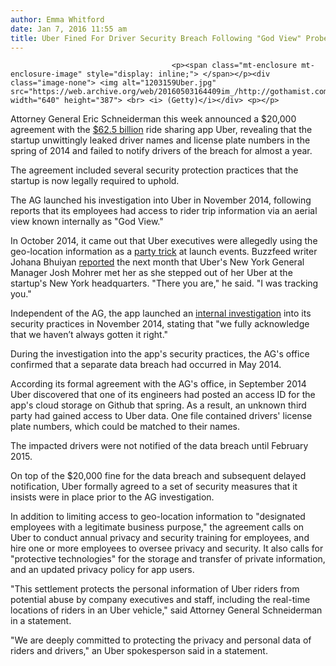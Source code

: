```yaml
---
author: Emma Whitford
date: Jan 7, 2016 11:55 am
title: Uber Fined For Driver Security Breach Following "God View" Probe
---
```


	
										<p><span class="mt-enclosure mt-enclosure-image" style="display: inline;"> </span></p><div class="image-none"> <img alt="1203159Uber.jpg" src="https://web.archive.org/web/20160503164409im_/http://gothamist.com/attachments/nyc_ewhitford/1203159Uber.jpg" width="640" height="387"> <br> <i> (Getty)</i></div> <p></p>

<p>Attorney General Eric Schneiderman this week announced a $20,000 agreement with the <a href="https://web.archive.org/web/20160503164409/http://www.nytimes.com/2015/12/04/business/dealbook/uber-nears-investment-at-a-62-5-billion-valuation.html">$62.5 billion</a> ride sharing app Uber, revealing that the startup  unwittingly leaked driver names and license plate numbers in the spring of 2014 and failed to notify drivers of the breach for almost a year. </p>

<p>The agreement included several security protection practices that the startup is now legally required to uphold. </p>

<p>The AG launched his investigation into Uber in November 2014, following reports that its employees had access to rider trip information via an aerial view known internally as &quot;God View.&quot; </p>

<p>In October 2014, it came out that Uber executives were allegedly using the geo-location information as a <a href="https://web.archive.org/web/20160503164409/http://www.forbes.com/sites/kashmirhill/2014/10/03/god-view-uber-allegedly-stalked-users-for-party-goers-viewing-pleasure/">party trick</a> at launch events. Buzzfeed writer Johana Bhuiyan <a href="https://web.archive.org/web/20160503164409/http://www.buzzfeed.com/johanabhuiyan/uber-is-investigating-its-top-new-york-executive-for-privacy#.bpbB1y6ydG">reported</a> the next month that Uber&apos;s New York General Manager Josh Mohrer met her as she stepped out of her Uber at the startup&apos;s New York headquarters. &quot;There you are,&quot; he said. &quot;I was tracking you.&quot; </p>

<p>Independent of the AG, the app launched an <a href="https://web.archive.org/web/20160503164409/https://newsroom.uber.com/protecting-privacy-our-commitment/">internal investigation</a> into its security practices in November 2014, stating that &quot;we fully acknowledge that we haven&#x2019;t always gotten it right.&quot; </p>

<p>During the investigation into the app&apos;s security practices, the AG&apos;s office confirmed that a separate data breach had occurred in May 2014. </p>

<p>According its formal agreement with the AG&apos;s office, in September 2014 Uber discovered that one of its engineers had posted an access ID for the app&apos;s cloud storage on Github that spring. As a result, an unknown third party had gained access to Uber data. One file contained drivers&apos; license plate numbers, which could be matched to their names. </p>

<p>The impacted drivers were not notified of the data breach until February 2015. </p>

<p>On top of the $20,000 fine for the data breach and subsequent delayed notification, Uber formally agreed to a set of security measures that it insists were in place prior to the AG investigation. </p>

<p>In addition to limiting access to geo-location information to &quot;designated employees with a legitimate business purpose,&quot; the agreement calls on Uber to conduct annual privacy and security training for employees, and hire one or more employees to oversee privacy and security. It also calls for &quot;protective technologies&quot; for the storage and transfer of private information, and an updated privacy policy for app users.</p>

<p>&quot;This settlement protects the personal information of Uber riders from potential abuse by company executives and staff, including the real-time locations of riders in an Uber vehicle,&quot; said Attorney General Schneiderman in a statement. </p>

<p>&quot;We are deeply committed to protecting the privacy and personal data of riders and drivers,&quot; an Uber spokesperson said in a statement. </p>					
										
									
				